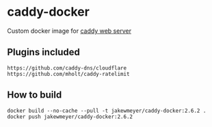 # caddy-docker

Custom docker image for [caddy web server](https://caddyserver.com/)

## Plugins included

```text
https://github.com/caddy-dns/cloudflare
https://github.com/mholt/caddy-ratelimit
```

## How to build

```text
docker build --no-cache --pull -t jakewmeyer/caddy-docker:2.6.2 .
docker push jakewmeyer/caddy-docker:2.6.2
```